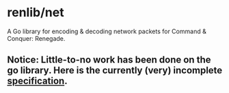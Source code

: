 # renlib/net
A Go library for encoding &amp; decoding network packets for Command &amp; Conquer: Renegade.

## Notice: Little-to-no work has been done on the go library. Here is the currently (very) incomplete [specification](https://github.com/Andoryuuta/rennet/blob/master/spec.md).
